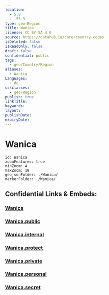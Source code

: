 ```yaml
---
location:
  - 5.8
  - -55.3
type: geo-Region
title: Wanica
license: CC BY-SA 4.0
source: https://datahub.io/core/country-codes
isDeleted: false
isReadOnly: false
draft: false
confidential: public
tags:
  - geo/Country/Region
aliases:
  - Wanica
Languages:
  - de
cssclasses:
  - geo-Region
publish: true
linkTitle:
keywords:
layout:
publishDate:
expiryDate:
---
```


# Wanica

```leaflet
id: Wanica
zoomFeatures: true 
minZoom: 4 
maxZoom: 18
geojsonFolder: ./Wanica/
markerFolder: ./Wanica/
```


## Confidential Links & Embeds: 

### [Wanica](/_Standards/Earth/Continent/America~South/Suriname/Districts~Suriname/Wanica.md) 

### [Wanica.public](/_public/Earth/Continent/America~South/Suriname/Districts~Suriname/Wanica.public.md) 

### [Wanica.internal](/_internal/Earth/Continent/America~South/Suriname/Districts~Suriname/Wanica.internal.md) 

### [Wanica.protect](/_protect/Earth/Continent/America~South/Suriname/Districts~Suriname/Wanica.protect.md) 

### [Wanica.private](/_private/Earth/Continent/America~South/Suriname/Districts~Suriname/Wanica.private.md) 

### [Wanica.personal](/_personal/Earth/Continent/America~South/Suriname/Districts~Suriname/Wanica.personal.md) 

### [Wanica.secret](/_secret/Earth/Continent/America~South/Suriname/Districts~Suriname/Wanica.secret.md)

